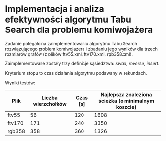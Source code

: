 
# Implementacja i analiza efektywności algorytmu Tabu Search dla problemu komiwojażera

Zadanie polegało na zaimplementowaniu algorytmu Tabu Search rozwiązującego problem komiwojażera i zbadaniu jego wyników dla trzech rozmiarów grafów (z plików ftv55.xml, ftv170.xml, rgb358.xml).

Zaimplementowane zostały trzy definicje sąsiedztwa: _swap_, _reverse_, _insert_.

Kryterium stopu to czas działania algorytmu podawany w sekundach.

Wyniki testów:

| Plik   | Liczba wierzchołków | Czas [s] |  Najlepsza znaleziona ścieżka (o minimalnym koszcie)|
| -------|---------------------|----------|-----------------------------------------------------|
| ftv55  |         56          |   120    |                      1608                           |
| ftv170 |        171          |   240    |                      3350                           |
| rgb358 |        358          |   360    |                      1326                           |

